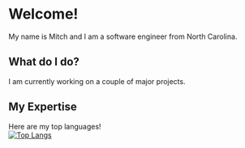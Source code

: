 # Welcome!
My name is Mitch and I am a software engineer from North Carolina.

## What do I do?
I am currently working on a couple of major projects.

## My Expertise
Here are my top languages!
<br/>
[![Top Langs](https://github-readme-stats.vercel.app/api/top-langs/?username=mitchwadair)](https://github.com/mitchwadair)
